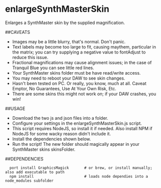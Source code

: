 # enlargeSynthMasterSkin
Enlarges a SynthMaster skin by the supplied magnification.

##CAVEATS
  - Images may be a little blurry, that's normal. Don't panic.
  - Text labels may become too large to fit, causing maythem, particular in the matrix; you can try supplying a negative value to fontAdjust to reduce this issue.
  - Fractional magnifications may cause alignment issues; in the case of Tranquil Blue you can see little red lines.
  - Your SynthMaster skins folder must be have read/write access.
  - You may need to reboot your DAW to see skin changes.
  - Hasn't been tested on PC. Or really, you know, much at all. Caveat Emptor, No Guarantees, Use At Your Own Risk, Etc.
  - There are some skins this might not work on; if your DAW crashes, you win! 

##USAGE
  - Download the two js and json files into a folder.
  - Configure your settings in the enlargeSynthMasterSkin.js script.
  - This script requires NodeJS, so install it if needed. Also install NPM if NodeJS for some wacky reason didn't include it.
  - Install the dependencies shown below.
  - Run the script! The new folder should magically appear in your SynthMaster skins skinsFolder.

##DEPENDENCIES
```code  
  port install GraphicsMagick 		# or brew, or install manually; also add executable to path
  npm install						# loads node dependies into a node_modules subfolder
```
